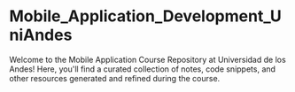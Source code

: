 # Mobile_Application_Development_UniAndes
Welcome to the Mobile Application Course Repository at Universidad de los Andes! Here, you'll find a curated collection of notes, code snippets, and other resources generated and refined during the course. 
